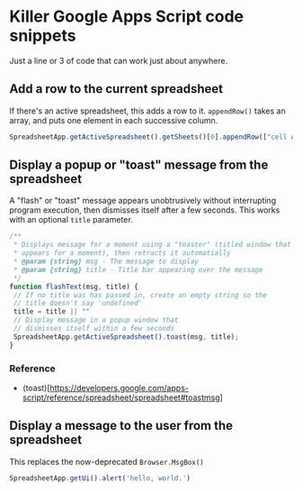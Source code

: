 # Killer Google Apps Script code snippets

Just a line or 3 of code that can work just about anywhere.

## Add a row to the current spreadsheet

If there's an active spreadsheet, this adds a row to it. `appendRow()` takes an array, and puts one 
element in each successive column.

```js
SpreadsheetApp.getActiveSpreadsheet().getSheets()[0].appendRow(["cell A", "cell B"])
```

## Display a popup or "toast" message from the spreadsheet

A "flash" or "toast" message appears unobtrusively without
interrupting program execution, then dismisses itself after 
a few seconds. This works with an optional `title` parameter.

```js
/**
 * Displays message for a moment using a "toaster" (titled window that
 * appears for a moment), then retracts it automatially
 * @param {string} msg - The message to display
 * @param {string} title - Title bar appearing over the message 
 */
function flashText(msg, title) {
 // If no title was has passed in, create an empty string so the
 // title doesn't say 'undefined'
 title = title || ""
 // Display message in a popup window that
 // dismisses itself within a few seconds
 SpreadsheetApp.getActiveSpreadsheet().toast(msg, title);
}
```

### Reference

* (toast)[https://developers.google.com/apps-script/reference/spreadsheet/spreadsheet#toastmsg]


## Display a message to the user from the spreadsheet

This replaces the now-deprecated `Browser.MsgBox()`

```js
SpreadsheetApp.getUi().alert('hello, world.')
```

